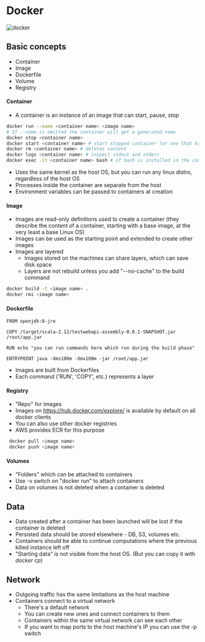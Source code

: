 # Docker

![docker](https://techglimpse.com/wp-content/uploads/2016/03/Container-vs-VMs.jpg)

## Basic concepts
* Container
* Image
* Dockerfile
* Volume
* Registry

#### Container
* A container is an instance of an image that can start, pause, stop
```bash
docker run --name <container name> <image name>
# If --name is omitted the container will get a generated name
docker stop <container name>
docker start <container name> # start stopped container (or one that has just been created)
docker rm <container name> # deletes content
docker logs <container name> # inspect stdout and stderr
docker exec -it <container name> bash # if bash is installed in the container you can launch a shell inside it
```
* Uses the same kernel as the host OS, but you can run any linux distro, regardless of the host OS
* Processes inside the container are separate from the host
* Environment variables can be passed to containers at creation

#### Image
* Images are read-only definitions used to create a container (they describe the content of a container, starting with a base image, at the very least a base Linux OS)
* Images can be used as the starting point and extended to create other images
* Images are layered
    * Images stored on the machines can share layers, which can save disk space
    * Layers are not rebuild unless you add "--no-cache" to the build command

```bash
docker build -t <image name> .
docker rmi <image name>
```

#### Dockerfile

```docker
FROM openjdk:8-jre

COPY /target/scala-2.12/testwebapi-assembly-0.0.1-SNAPSHOT.jar /root/app.jar

RUN echo "you can run commands here which run during the build phase"

ENTRYPOINT java -Xms100m -Xmx100m -jar /root/app.jar
```
* Images are built from Dockerfiles
* Each command ('RUN', 'COPY', etc.) represents a layer

#### Registry
* "Repo" for images
* Images on https://hub.docker.com/explore/ is available by default on all docker clients
* You can also use other docker registries
* AWS provides ECR for this purpose
```bash
 docker pull <image name>
 docker push <image name> 
```

#### Volumes
* "Folders" which can be attached to containers
* Use -v switch on "docker run" to attach containers
* Data on volumes is not deleted when a container is deleted

## Data

* Data created after a container has been launched will be lost if the container is deleted
* Persisted data should be stored elsewhere - DB, S3, volumes etc.
* Containers should be able to continue computations where the previous killed instance left off
* "Starting data" is not visible from the host OS. (But you can copy it with _docker cp_)

## Network

* Outgoing traffic has the same limitations as the host machine
* Containers connect to a virtual network 
    * There's a default network 
    * You can create new ones and connect containers to them
    * Containers within the same virtual network can see each other
    * If you want to map ports to the host machine's IP you can use the -p switch
